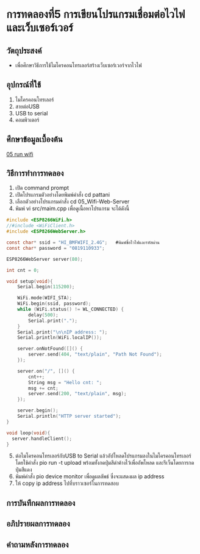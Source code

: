 # การทดลองที่5 การเขียนโปรแกรมเชื่อมต่อไวไฟและเว็บเซอร์เวอร์

## วัตถุประสงค์
* เพื่อศึกษาวิธีการใช้ไมโครคอนโทรเลอร์สร้างเว็บเซอร์เวอร์จากไวไฟ

## อุปกรณ์ที่ใช้
1. ไมโครคอนโทรเลอร์
2. สายต่อUSB
3. USB to serial
4. คอมพิวเตอร์

## ศึกษาข้อมูลเบื้องต้น
[05 run wifi](https://youtu.be/VX-QNQcO-b4 "05 run wifi")

## วิธีการทำการทดลอง
1. เปิด command prompt
2. เปิดโปรแกรมตัวอย่างโดยพิมพ์คำสั่ง cd pattani
3. เลือกตัวอย่างโปรแกรมคำสั่ง cd 05_Wifi-Web-Server
4. พิมพ์ vi src/maim.cpp เพื่อดูเนื้อหาโปรแกรม จะได้ดังนี้
```c
#include <ESP8266WiFi.h>
//#include <WiFiClient.h>
#include <ESP8266WebServer.h>

const char* ssid = "HI_BMFWIFI_2.4G";   #พิมพ์ชื่อไวไฟและรหัสผ่าน
const char* password = "0819110933";

ESP8266WebServer server(80);

int cnt = 0;

void setup(void){
	Serial.begin(115200);

	WiFi.mode(WIFI_STA);
	WiFi.begin(ssid, password);
	while (WiFi.status() != WL_CONNECTED) {
		delay(500);
		Serial.print(".");
	}
	Serial.print("\n\nIP address: ");
	Serial.println(WiFi.localIP());

	server.onNotFound([]() {
		server.send(404, "text/plain", "Path Not Found");
	});

	server.on("/", []() {
		cnt++;
		String msg = "Hello cnt: ";
		msg += cnt;
		server.send(200, "text/plain", msg);
	});

	server.begin();
	Serial.println("HTTP server started");
}

void loop(void){
  server.handleClient();
}
```
5. ต่อไมโครคอนโทรเลอร์กับUSB to Serial แล้วอัปโหลดโปรแกรมลงในไมโครคอนโทรเลอร์โดยใช้คำสั่ง pio run -t upload พร้อมทั้งกดปุ่มสีดำค้างไว้เพื่ออัพโหลด และรีเว็นโดยการกดปุ่มสีแดง
6. พิมพ์คำสั่ง pio device monitor เพื่อดูผลลัพธ์ ซึ่งจะแสดงผล ip address
7. ให้ copy ip address ไปที่บราวเซอร์ในการทดสอบ



## การบันทึกผลการทดลอง


## อภิปรายผลการทดลอง


## คำถามหลังการทดลอง




